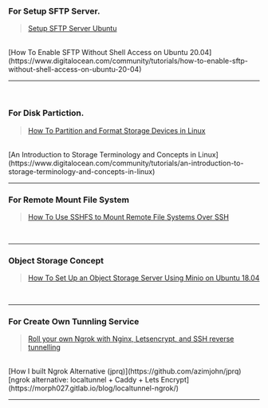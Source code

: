 ### <b>For Setup SFTP Server.</b>

>[Setup SFTP Server Ubuntu](https://linuxhint.com/setup-sftp-server-ubuntu/)
<br>
[How To Enable SFTP Without Shell Access on Ubuntu 20.04](https://www.digitalocean.com/community/tutorials/how-to-enable-sftp-without-shell-access-on-ubuntu-20-04)
<br>
<hr>
<br>

### <b>For Disk Partiction.</b>
>[How To Partition and Format Storage Devices in Linux](https://www.digitalocean.com/community/tutorials/how-to-partition-and-format-storage-devices-in-linux)
<br>
[An Introduction to Storage Terminology and Concepts in Linux](https://www.digitalocean.com/community/tutorials/an-introduction-to-storage-terminology-and-concepts-in-linux)

<hr>

### <b>For Remote Mount File System</b>
>[How To Use SSHFS to Mount Remote File Systems Over SSH](https://www.digitalocean.com/community/tutorials/how-to-use-sshfs-to-mount-remote-file-systems-over-ssh)
<br>
<hr>

### <b>Object Storage Concept</b>
>[How To Set Up an Object Storage Server Using Minio on Ubuntu 18.04](https://www.digitalocean.com/community/tutorials/how-to-set-up-an-object-storage-server-using-minio-on-ubuntu-18-04)
<br>
<hr>

### <b>For Create Own Tunnling Service</b>
>[Roll your own Ngrok with Nginx, Letsencrypt, and SSH reverse tunnelling](https://jerrington.me/posts/2019-01-29-self-hosted-ngrok.html)
<br>
[How I built Ngrok Alternative (jprq)](https://github.com/azimjohn/jprq)
<br>
[ngrok alternative: localtunnel + Caddy + Lets Encrypt](https://morph027.gitlab.io/blog/localtunnel-ngrok/)
<br>
<hr>

